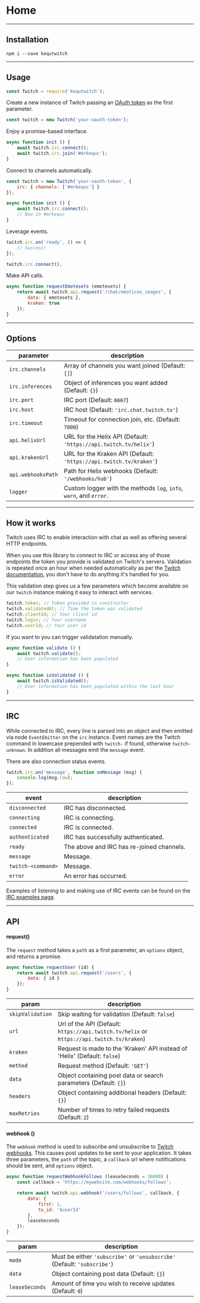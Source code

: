 # Home

---
## Installation

```
npm i --save kequtwitch
```

---
## Usage

```javascript
const Twitch = require('kequtwitch');
```

Create a new instance of Twitch passing an [OAuth token](http://twitchapps.com/tmi/) as the first parameter.

```javascript
const twitch = new Twitch('your-oauth-token');
```

Enjoy a promise-based interface.

```javascript
async function init () {
    await twitch.irc.connect();
    await twitch.irc.join('#mrkequc');
}
```

Connect to channels automatically.

```javascript
const twitch = new Twitch('your-oauth-token', {
    irc: { channels: ['#mrkequc'] }
});

async function init () {
    await twitch.irc.connect();
    // Now in #mrkequc
}
```

Leverage events.

```javascript
twitch.irc.on('ready', () => {
    // Success!
});

twitch.irc.connect();
```

Make API calls.

```javascript
async function requestEmotesets (emotesets) {
    return await twitch.api.request('/chat/emoticon_images', {
        data: { emotesets },
        kraken: true
    });
}
```

---
## Options

| parameter | description |
| - | - |
| `irc.channels` | Array of channels you want joined (Default: `[]`) |
| `irc.inferences` | Object of inferences you want added (Default: `{}`) |
| `irc.port` | IRC port (Default: `6667`) |
| `irc.host` | IRC host (Default: `'irc.chat.twitch.tv'`) |
| `irc.timeout` | Timeout for connection join, etc. (Default: `7000`) |
| `api.helixUrl` | URL for the Helix API (Default: `'https://api.twitch.tv/helix'`) |
| `api.krakenUrl` | URL for the Kraken API (Default: `'https://api.twitch.tv/kraken'`) |
| `api.webhooksPath` | Path for Helix webhooks (Default: `'/webhooks/hub'`) |
| `logger` | Custom logger with the methods `log`, `info`, `warn`, and `error`. |

---
## How it works

Twitch uses IRC to enable interaction with chat as well as offering several HTTP endpoints.

When you use this library to connect to IRC or access any of those endpoints the token you provide is validated on Twitch's servers. Validation is repeated once an hour when needed automatically as per the [Twitch documentation](https://dev.twitch.tv/docs/authentication/#validating-requests), you don't have to do anything it's handled for you.

This validation step gives us a few parameters which become available on our `twitch` instance making it easy to interact with services.

```javascript
twitch.token; // Token provided in constructor
twitch.validatedAt; // Time the token was validated
twitch.clientId; // Your client id
twitch.login; // Your username
twitch.userId; // Your user id
```

If you want to you can trigger validatation manually.

```javascript
async function validate () {
    await twitch.validate();
    // User information has been populated
}

async function isValidated () {
    await twitch.isValidated();
    // User information has been populated within the last hour
}
```

---
## IRC

While connected to IRC, every line is parsed into an object and then emitted via node `EventEmitter` on the `irc` instance. Event names are the Twitch command in lowercase prepended with `twitch-` if found, otherwise `twitch-unknown`. In addition all messages emit the `message` event.

There are also connection status events.

```javascript
twitch.irc.on('message', function onMessage (msg) {
    console.log(msg.raw);
});
```

| event | description |
| - | - |
| `disconnected` | IRC has disconnected. |
| `connecting` | IRC is connecting. |
| `connected` | IRC is connected. |
| `authenticated` | IRC has successfully authenticated. |
| `ready` | The above and IRC has re-joined channels. |
| `message` | Message. |
| `twitch-<command>` | Message. |
| `error` | An error has occurred. |

Examples of listening to and making use of IRC events can be found on the [IRC examples page](md/irc-examples.md).

---
## API

#### request()

The `request` method takes a `path` as a first parameter, an `options` object, and returns a promise.

```javascript
async function requestUser (id) {
    return await twitch.api.request('/users', {
        data: { id }
    });
}
```

| param | description |
| - | - |
| `skipValidation` | Skip waiting for validation (Default: `false`) |
| `url` | Url of the API (Default: ``https://api.twitch.tv/helix`` or ``https://api.twitch.tv/kraken``) |
| `kraken` | Request is made to the 'Kraken' API instead of 'Helix' (Default: `false`) |
| `method` | Request method (Default: `'GET'`) |
| `data` | Object containing post data or search parameters (Default: `{}`) |
| `headers` | Object containing additional headers (Default: `{}`) |
| `maxRetries` | Number of times to retry failed requests (Default: `2`) |

#### webhook ()

The `webhook` method is used to subscribe and unsubscribe to [Twitch webhooks](https://dev.twitch.tv/docs/api/webhooks-reference/). This causes post updates to be sent to your application. It takes three parameters, the `path` of the topic, a `callback` url where notifications should be sent, and `options` object.

```javascript
async function requestWebhookFollows (leaseSeconds = 36000) {
    const callback = 'https://mywebsite.com/webhooks/follows';

    return await twitch.api.webhook('/users/follows', callback, {
        data: {
            first: 1,
            to_id: '$userId'
        },
        leaseSeconds
    });
}
```

| param | description |
| - | - |
| `mode` | Must be either `'subscribe'` or `'unsubscribe'` (Default: `'subscribe'`) |
| `data` | Object containing post data (Default: `{}`) |
| `leaseSeconds` | Amount of time you wish to receive updates (Default: `0`) |
